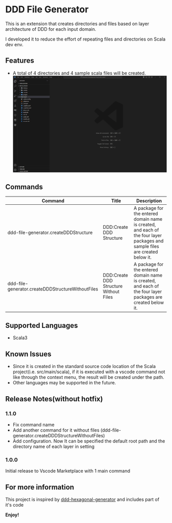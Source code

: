 # DDD File Generator

This is an extension that creates directories and files based on layer architecture of DDD for each input domain.

I developed it to reduce the effort of repeating files and directories on Scala dev env.

## Features

* A total of 4 directories and 4 sample scala files will be created.
![Create Domain Structure02](images/ddd_file_generator_example_02.gif)

<!-- Describe specific features of your extension including screenshots of your extension in action. Image paths are relative to this README file.

For example if there is an image subfolder under your extension project workspace:

\!\[feature X\]\(images/feature-x.png\)

> Tip: Many popular extensions utilize animations. This is an excellent way to show off your extension! We recommend short, focused animations that are easy to follow. -->

## Commands

| Command                                           | Title                                  | Description                                                                                                                  |
| ------------------------------------------------- | -------------------------------------- | ---------------------------------------------------------------------------------------------------------------------------- |
| ddd-file-generator.createDDDStructure             | DDD:Create DDD Structure               | A package for the entered domain name is created, and each of the four layer packages and sample files are created below it. |
| ddd-file-generator.createDDDStructureWithoutFiles | DDD:Create DDD Structure Without Files | A package for the entered domain name is created, and each of the four layer packages are created below it.                  |

## Supported Languages

* Scala3

<!-- If you have any requirements or dependencies, add a section describing those and how to install and configure them. -->

<!-- ## Extension Settings

Include if your extension adds any VS Code settings through the `contributes.configuration` extension point.

For example:

This extension contributes the following settings:

* `myExtension.enable`: Enable/disable this extension.
* `myExtension.thing`: Set to `blah` to do something.

distribution command:

1. vsce package
2. vsce login ${publisher-id}
3. vsce publish

-->

## Known Issues

* Since it is created in the standard source code location of the Scala project(i.e. src/main/scala), if it is executed with a vscode command not like through the context menu, the result will be created under the path.
* Other languages may be supported in the future.

## Release Notes(without hotfix)

### 1.1.0

- Fix command name
- Add another command for it without files (ddd-file-generator.createDDDStructureWithoutFiles)
- Add configuration. Now It can be specified the default root path and the directory name of each layer in setting

### 1.0.0

Initial release to Vscode Marketplace with 1 main command

## For more information

This project is inspired by [ddd-hexagonal-generator](https://github.com/libeo-tech/ddd-hexagonal-generator) and includes part of it's code

**Enjoy!**
